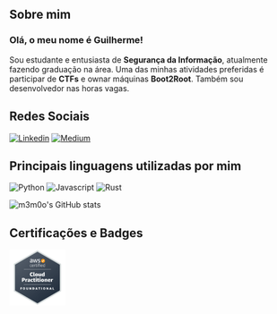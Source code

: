## Sobre mim

### Olá, o meu nome é Guilherme!
Sou estudante e entusiasta de **Segurança da Informação**, atualmente fazendo graduação na área. Uma das minhas atividades preferidas é participar de **CTFs**
e ownar máquinas **Boot2Root**. Também sou desenvolvedor nas horas vagas.

## Redes Sociais
[![Linkedin](https://img.shields.io/badge/LinkedIn-0077B5?style=for-the-badge&logo=linkedin&logoColor=white)](https://www.linkedin.com/in/gviolin/)
[![Medium](https://img.shields.io/badge/Medium-12100E?style=for-the-badge&logo=medium&logoColor=white)](https://wrf90s.medium.com)

## Principais linguagens utilizadas por mim
![Python](https://img.shields.io/badge/Python-3776AB?style=for-the-badge&logo=python&logoColor=white)
![Javascript](https://img.shields.io/badge/JavaScript-F7DF1E?style=for-the-badge&logo=javascript&logoColor=black)
![Rust](https://img.shields.io/badge/Rust-000000?style=for-the-badge&logo=rust&logoColor=white)

![m3m0o's GitHub stats](https://github-readme-stats.vercel.app/api?username=m3m0o&count_private=true&show_icons=true&theme=transparent)

## Certificações e Badges
<a href="https://www.credly.com/badges/e8763228-d834-4ea5-a29a-9ecf8b0a5c16/public_url"><img src="https://raw.githubusercontent.com/m3m0o/m3m0o/main/aws-certified-cloud-practitioner.png" width=100px height=100px><a/>
